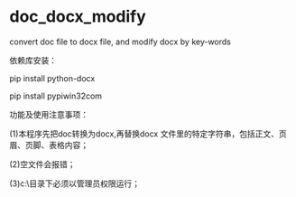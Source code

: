 # doc_docx_modify
convert doc file to docx file, and  modify  docx by key-words

依赖库安装：

pip install python-docx

pip install pypiwin32com


功能及使用注意事项：

(1)本程序先把doc转换为docx,再替换docx 文件里的特定字符串，包括正文、页眉、页脚、表格内容；

(2)空文件会报错；

(3)c:\目录下必须以管理员权限运行；
